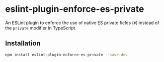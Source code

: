 # eslint-plugin-enforce-es-private

An ESLint plugin to enforce the use of native ES private fields (`#`) instead of the `private` modifier in TypeScript.

## Installation

```bash
npm install eslint-plugin-enforce-es-private --save-dev
```
